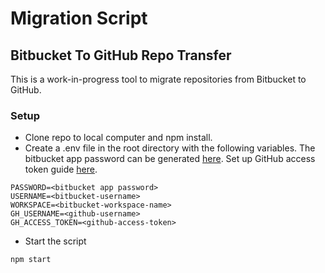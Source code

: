 # Migration Script

## Bitbucket To GitHub Repo Transfer

This is a work-in-progress tool to migrate repositories from Bitbucket to GitHub.

### Setup

- Clone repo to local computer and npm install.
- Create a .env file in the root directory with the following variables. The bitbucket app password can be generated [here](https://bitbucket.org/account/settings/app-passwords/). Set up GitHub access token guide [here](https://docs.github.com/en/authentication/keeping-your-account-and-data-secure/creating-a-personal-access-token).

```
PASSWORD=<bitbucket app password>
USERNAME=<bitbucket-username>
WORKSPACE=<bitbucket-workspace-name>
GH_USERNAME=<github-username>
GH_ACCESS_TOKEN=<github-access-token>
```

- Start the script

```
npm start
```
